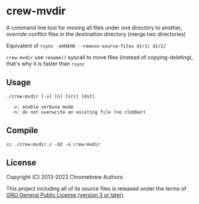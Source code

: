 # crew-mvdir

A command line tool for moving all files under one directory to another, override conflict files in the destination directory (merge two directories)

Equivalent of `rsync -ahHAXW --remove-source-files dir1/ dir2/`

`crew-mvdir` use `rename()` syscall to move files (instead of copying-deleting), that's why it is faster than `rsync`

## Usage
```
./crew-mvdir [-v] [n] [src] [dst]

  -v: enable verbose mode
  -n: do not overwrite an existing file (no clobber)
```

## Compile
```shell
cc ./crew-mvdir.c -O2 -o crew-mvdir
```

## License
Copyright (C) 2013-2023 Chromebrew Authors

This project including all of its source files is released under the terms of [GNU General Public License (version 3 or later)](http://www.gnu.org/licenses/gpl.txt).
